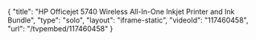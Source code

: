 {
    "title": "HP Officejet 5740 Wireless All-In-One Inkjet Printer and Ink Bundle",
    "type": "solo",
    "layout": "iframe-static",
    "videoId": "117460458",
    "url": "\/tvpembed\/117460458"
}